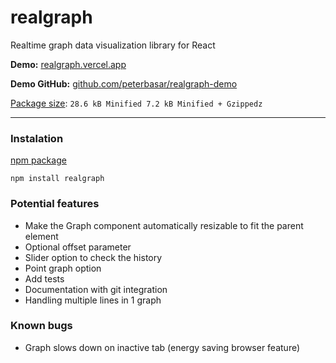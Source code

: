 # realgraph

Realtime graph data visualization library for React

<b>Demo:</b> [realgraph.vercel.app](https://realgraph.vercel.app/)

<b>Demo GitHub:</b>
[github.com/peterbasar/realgraph-demo](https://github.com/peterbasar/realgraph-demo)

[Package size](https://bundlephobia.com/package/realgraph):
`28.6 kB Minified 7.2 kB Minified + Gzippedz`

---

### Instalation

[npm package](https://www.npmjs.com/package/realgraph)

```
npm install realgraph
```

### Potential features

- Make the Graph component automatically resizable to fit the parent element
- Optional offset parameter
- Slider option to check the history
- Point graph option
- Add tests
- Documentation with git integration
- Handling multiple lines in 1 graph

### Known bugs

- Graph slows down on inactive tab (energy saving browser feature)
